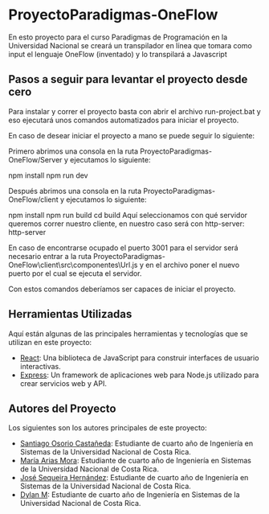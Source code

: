 # ProyectoParadigmas-OneFlow
En esto proyecto para el curso Paradigmas de Programación en la Universidad Nacional se creará un transpilador en línea que tomara como input el lenguaje OneFlow (inventado) y lo transpilará a Javascript


## Pasos a seguir para levantar el proyecto desde cero

Para instalar y correr el proyecto basta con abrir el archivo run-project.bat y eso ejecutará unos comandos automatizados para iniciar el proyecto.

En caso de desear iniciar el proyecto a mano se puede seguir lo siguiente:


Primero abrimos una consola en la ruta ProyectoParadigmas-OneFlow/Server y ejecutamos lo siguiente:

npm install
npm run dev


Después abrimos una consola en la ruta ProyectoParadigmas-OneFlow/client y ejecutamos lo siguiente:

npm install
npm run build
cd build
Aquí seleccionamos con qué servidor queremos correr nuestro cliente, en nuestro caso será con http-server:
http-server


En caso de encontrarse ocupado el puerto 3001 para el servidor será necesario entrar a la ruta ProyectoParadigmas-OneFlow\client\src\componentes\Url.js
y en el archivo poner el nuevo puerto por el cual se ejecuta el servidor.


Con estos comandos deberíamos ser capaces de iniciar el proyecto.


## Herramientas Utilizadas

Aquí están algunas de las principales herramientas y tecnologías que se utilizan en este proyecto:

- [React](https://reactjs.org/): Una biblioteca de JavaScript para construir interfaces de usuario interactivas.
- [Express](https://expressjs.com/): Un framework de aplicaciones web para Node.js utilizado para crear servicios web y API.

## Autores del Proyecto

Los siguientes son los autores principales de este proyecto:

- [Santiago Osorio Castañeda](https://github.com/Osorio-Tiago): Estudiante de cuarto año de Ingeniería en Sistemas de la Universidad Nacional de Costa Rica.
- [María Arias Mora](https://github.com/PaulaTomoko): Estudiante de cuarto año de Ingeniería en Sistemas de la Universidad Nacional de Costa Rica.
- [José Sequeira Hernández](https://github.com/Jose0696): Estudiante de cuarto año de Ingeniería en Sistemas de la Universidad Nacional de Costa Rica.
- [Dylan M](https://github.com/dylancr27): Estudiante de cuarto año de Ingeniería en Sistemas de la Universidad Nacional de Costa Rica.
